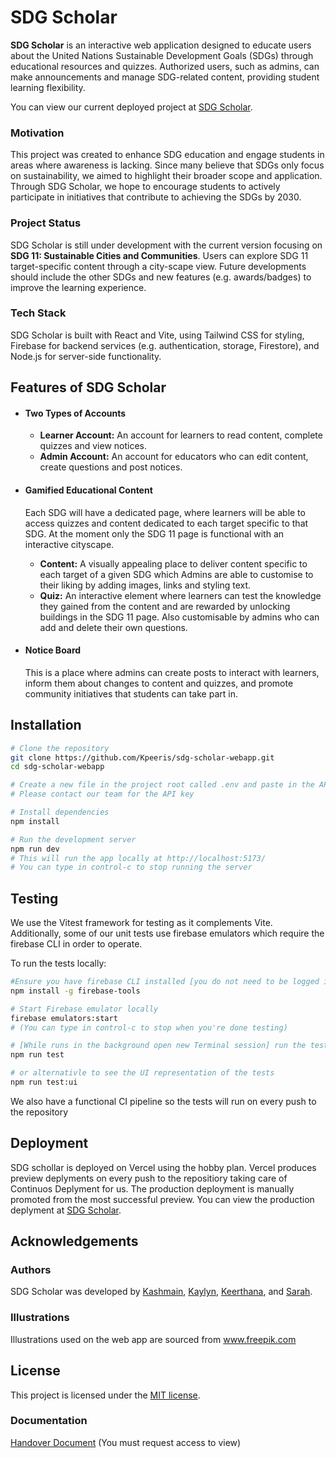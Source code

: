 # SDG Scholar
**SDG Scholar** is an interactive web application designed to educate users about the United Nations Sustainable Development Goals (SDGs) through educational resources and quizzes. Authorized users, such as admins, can make announcements and manage SDG-related content, providing student learning flexibility.

You can view our current deployed project at [SDG Scholar](https://sdg-scholar-webapp.vercel.app). 

### Motivation
This project was created to enhance SDG education and engage students in areas where awareness is lacking. Since many believe that SDGs only focus on sustainability, we aimed to highlight their broader scope and application. Through SDG Scholar, we hope to encourage students to actively participate in initiatives that contribute to achieving the SDGs by 2030.

### Project Status
SDG Scholar is still under development with the current version focusing on **SDG 11: Sustainable Cities and Communities**. Users can explore SDG 11 target-specific content through a city-scape view. Future developments should include the other SDGs and new features (e.g. awards/badges) to improve the learning experience.

### Tech Stack
SDG Scholar is built with React and Vite, using Tailwind CSS for styling, Firebase for backend services (e.g. authentication, storage, Firestore), and Node.js for server-side functionality.

## Features of SDG Scholar
- #### Two Types of Accounts 
  - **Learner Account:** An account for learners to read content, complete quizzes and view notices.
  - **Admin Account:** An account for educators who can edit content, create questions and post notices.
- #### Gamified Educational Content
  
  Each SDG will have a dedicated page, where learners will be able to access quizzes and content dedicated to each target specific to that SDG. At the moment only the SDG 11 page is functional with an interactive cityscape.
  - **Content:** A visually appealing place to deliver content specific to each target of a given SDG which Admins are able to customise to their liking by adding images, links and styling text.  
  - **Quiz:** An interactive element where learners can test the knowledge they gained from the content and are rewarded by unlocking buildings in the SDG 11 page. Also customisable by admins who can add and delete their own questions.
- #### Notice Board
  
  This is a place where admins can create posts to interact with learners, inform them about changes to content and quizzes, and promote community initiatives that students can take part in.
  
## Installation
```bash
# Clone the repository
git clone https://github.com/Kpeeris/sdg-scholar-webapp.git
cd sdg-scholar-webapp

# Create a new file in the project root called .env and paste in the API key
# Please contact our team for the API key

# Install dependencies
npm install

# Run the development server
npm run dev
# This will run the app locally at http://localhost:5173/
# You can type in control-c to stop running the server
```
## Testing 
We use the Vitest framework for testing as it complements Vite. Additionally, some of our unit tests use firebase emulators which require the firebase CLI in order to operate. 

To run the tests locally:
```bash
#Ensure you have firebase CLI installed [you do not need to be logged into firebase]
npm install -g firebase-tools

# Start Firebase emulator locally
firebase emulators:start 
# (You can type in control-c to stop when you're done testing)

# [While runs in the background open new Terminal session] run the tests
npm run test 

# or alternativle to see the UI representation of the tests
npm run test:ui
```
We also have a functional CI pipeline so the tests will run on every push to the repository 

## Deployment
SDG schollar is deployed on Vercel using the hobby plan. Vercel produces preview deplyments on every push to the repositiory taking care of Continuos Deplyment for us. The production deployment is manually promoted from the most successful preview. You can view the production deplyment at [SDG Scholar](https://sdg-scholar-webapp.vercel.app).

## Acknowledgements
### Authors
SDG Scholar was developed by [Kashmain](https://github.com/kashmain), [Kaylyn](https://github.com/kaylynthomson), [Keerthana](https://github.com/Kpeeris), and [Sarah](https://github.com/dithintheafternoon).

### Illustrations
Illustrations used on the web app are sourced from www.freepik.com

## License
This project is licensed under the [MIT license](./LICENSE).

### Documentation
[Handover Document](https://docs.google.com/document/d/1fY1Xld4gUUpzjbIbqShKZU_IQcBm6t7rfoudCp5yZBE/edit?usp=drive_link) (You must request access to view)
